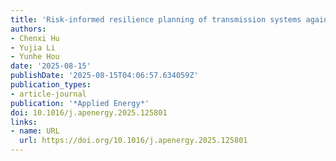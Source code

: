 ```yaml
---
title: 'Risk-informed resilience planning of transmission systems against ice storms'
authors: 
- Chenxi Hu
- Yujia Li
- Yunhe Hou
date: '2025-08-15'
publishDate: '2025-08-15T04:06:57.634059Z'
publication_types:
- article-journal
publication: '*Applied Energy*'
doi: 10.1016/j.apenergy.2025.125801
links:
- name: URL
  url: https://doi.org/10.1016/j.apenergy.2025.125801
---
```

